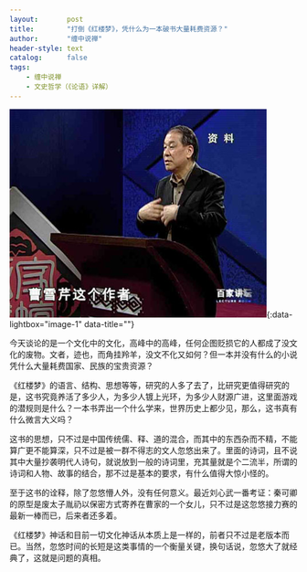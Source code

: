 ```yaml
---
layout:       post
title:        "打倒《红楼梦》，凭什么为一本破书大量耗费资源？"
author:       "缠中说禅"
header-style: text
catalog:      false
tags:
    - 缠中说禅
    - 文史哲学（《论语》详解）
---
```


[![](/img/czsc/20060411-0135.jpg)](/img/czsc/20060411-0135.jpg){:data-lightbox="image-1" data-title=""}



今天谈论的是一个文化中的文化，高峰中的高峰，任何企图贬损它的人都成了没文化的废物。文者，迹也，而角挂羚羊，没文不化又如何？但一本并没有什么的小说凭什么大量耗费国家、民族的宝贵资源？



《红楼梦》的语言、结构、思想等等，研究的人多了去了，比研究更值得研究的是，这书究竟养活了多少人，为多少人镀上光环，为多少人财源广进，这里面游戏的潜规则是什么？一本书弄出一个什么学来，世界历史上都少见，那么，这书真有什么微言大义吗？



这书的思想，只不过是中国传统儒、释、道的混合，而其中的东西杂而不精，不能算广更不能算深，只不过是被一群不得志的文人忽悠出来了。里面的诗词，且不说其中大量抄袭明代人诗句，就说放到一般的诗词里，充其量就是个二流半，所谓的诗词和人物、故事的结合，那不过是基本的要求，有什么值得大惊小怪的。



至于这书的诠释，除了忽悠懵人外，没有任何意义。最近刘心武一番考证：秦可卿的原型是废太子胤礽以保密方式寄养在曹家的一个女儿，只不过是这忽悠接力赛的最新一棒而已，后来者还多着。



《红楼梦》神话和目前一切文化神话从本质上是一样的，前者只不过是老版本而已。当然，忽悠时间的长短是这类事情的一个衡量关键，换句话说，忽悠大了就经典了，这就是问题的真相。
